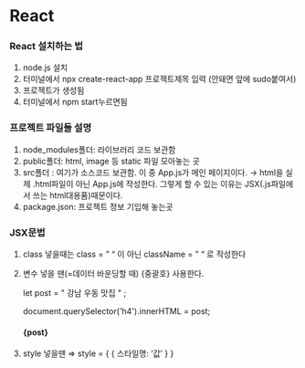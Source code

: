 # React

### React 설치하는 법
1. node.js 설치
2. 터미널에서 npx create-react-app 프로젝트제목 입력 (안돼면 앞에 sudo붙여서)
3. 프로젝트가 생성됨
4. 터미널에서 npm start누르면됨
### 프로젝트 파일들 설명
1. node_modules폴더: 라이브러리 코드 보관함
2. public폴더: html, image 등 static 파일 모아놓는 곳
3. src폴더 : 여기가 소스코드 보관함. 이 중 App.js가 메인 페이지이다.
→ html을 실제 .html파일이 아닌 App.js에 작성한다. 그렇게 할 수 있는 이유는 JSX(.js파일에서 쓰는 html대용품)때문이다.
4. package.json: 프로젝트 정보 기입해 놓는곳
### JSX문법
1. class 넣을때는 class = ” “ 이 아닌 className = ”  “ 로 작성한다
2. 변수 넣을 땐(=데이터 바운딩할 때) {중괄호} 사용한다.

   
   let post = " 강남 우동 맛집 " ;

   
   document.querySelector('h4').innerHTML = post;

   
   <h4>{post}</h4>

3. style 넣을땐  ⇒ style = { { 스타일명: ‘값’ } }
   <h4 style = { { color: 'red'} }></h4>
